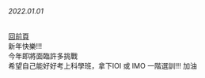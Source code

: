 ###### 2022.01.01  
[回前頁](https://whaleon120.github.io/blogs/feeling/main)  
新年快樂!!!  
今年即將面臨許多挑戰  
希望自己能好好考上科學班，拿下IOI 或 IMO 一階選訓!!! 加油


